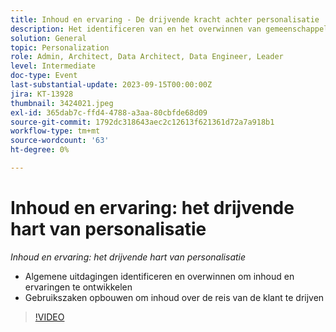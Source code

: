 ```yaml
---
title: Inhoud en ervaring - De drijvende kracht achter personalisatie
description: Het identificeren van en het overwinnen van gemeenschappelijke uitdagingen om een inhoud te bouwen & het vermogen van de Ervaringen bouwend uit gebruiksgevallen om inhoud over de klantenreis te drijven
solution: General
topic: Personalization
role: Admin, Architect, Data Architect, Data Engineer, Leader
level: Intermediate
doc-type: Event
last-substantial-update: 2023-09-15T00:00:00Z
jira: KT-13928
thumbnail: 3424021.jpeg
exl-id: 365dab7c-ffd4-4788-a3aa-80cbfde68d09
source-git-commit: 1792dc318643aec2c12613f621361d72a7a918b1
workflow-type: tm+mt
source-wordcount: '63'
ht-degree: 0%

---
```


# Inhoud en ervaring: het drijvende hart van personalisatie

*Inhoud en ervaring: het drijvende hart van personalisatie*

* Algemene uitdagingen identificeren en overwinnen om inhoud en ervaringen te ontwikkelen
* Gebruikszaken opbouwen om inhoud over de reis van de klant te drijven

>[!VIDEO](https://video.tv.adobe.com/v/3424021/?learn=on)
